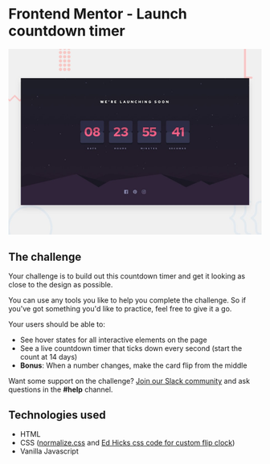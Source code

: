 # Frontend Mentor - Launch countdown timer

![Design preview for the Launch countdown timer coding challenge](./design/desktop-preview.jpg)


## The challenge

Your challenge is to build out this countdown timer and get it looking as close to the design as possible.

You can use any tools you like to help you complete the challenge. So if you've got something you'd like to practice, feel free to give it a go.

Your users should be able to:

- See hover states for all interactive elements on the page
- See a live countdown timer that ticks down every second (start the count at 14 days)
- **Bonus**: When a number changes, make the card flip from the middle

Want some support on the challenge? [Join our Slack community](https://www.frontendmentor.io/slack) and ask questions in the **#help** channel.

## Technologies used

* HTML
* CSS ([normalize.css](https://necolas.github.io/normalize.css/) and [Ed Hicks css code for custom flip clock](https://codepen.io/blucube/pen/pgqRKr))
* Vanilla Javascript

